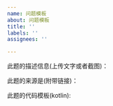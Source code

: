 ```yaml
---
name: 问题模板
about: 问题模板
title: ''
labels: ''
assignees: ''

---
```


此题的描述信息(上传文字或者截图)：


此题的来源是(附带链接)：


此题的代码模板(kotlin):
